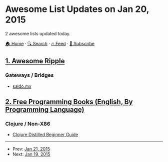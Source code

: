 # Awesome List Updates on Jan 20, 2015

2 awesome lists updated today.

[🏠 Home](/README.md) · [🔍 Search](https://www.trackawesomelist.com/search/) · [🔥 Feed](https://www.trackawesomelist.com/rss.xml) · [📮 Subscribe](https://trackawesomelist.us17.list-manage.com/subscribe?u=d2f0117aa829c83a63ec63c2f&id=36a103854c)



## [1. Awesome Ripple](/content/vhpoet/awesome-ripple/README.md)

### Gateways / Bridges

*   [saldo.mx](http://saldo.mx/)

## [2. Free Programming Books (English, By Programming Language)](/content/EbookFoundation/free-programming-books/README.md)

### Clojure / Non-X86

*   [Clojure Distilled Beginner Guide](http://yogthos.github.io/ClojureDistilled.html)

---

- Prev: [Jan 21, 2015](/content/2015/01/21/README.md)
- Next: [Jan 19, 2015](/content/2015/01/19/README.md)
